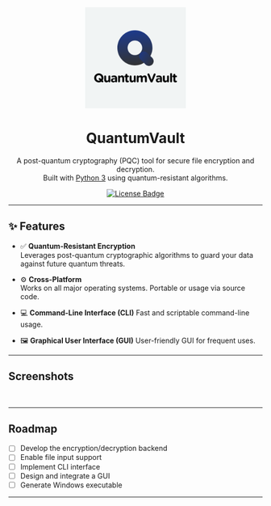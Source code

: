 <p align="center">
  <img src="assets/QuantumLogo.png" alt="QuantumVault Logo" width="200px"/>
</p>

<h1 align="center">QuantumVault</h1>

<p align="center">
  A post-quantum cryptography (PQC) tool for secure file encryption and decryption.<br>
  Built with <a href="https://www.python.org/">Python 3</a> using quantum-resistant algorithms.
</p>

<p align="center">
  <a href="https://raw.githubusercontent.com/joaopramalho/QuantumVault/master/LICENSE">
    <img src="https://img.shields.io/github/license/joaopramalho/QuantumVault?label=License" alt="License Badge"/>
  </a>
</p>

---

## ✨ Features

- ✅ **Quantum-Resistant Encryption**  
  Leverages post-quantum cryptographic algorithms to guard your data against future quantum threats.

- ⚙️ **Cross-Platform**  
  Works on all major operating systems. Portable or usage via source code.

- 💻 **Command-Line Interface (CLI)** 
  Fast and scriptable command-line usage.

- 🖼️ **Graphical User Interface (GUI)**
  User-friendly GUI for frequent uses.

---

## Screenshots


<p align="center">
  <img src="" alt="" width="300px"/>
</p>

---

## Roadmap

- [ ] Develop the encryption/decryption backend  
- [ ] Enable file input support  
- [ ] Implement CLI interface  
- [ ] Design and integrate a GUI  
- [ ] Generate Windows executable  

---

